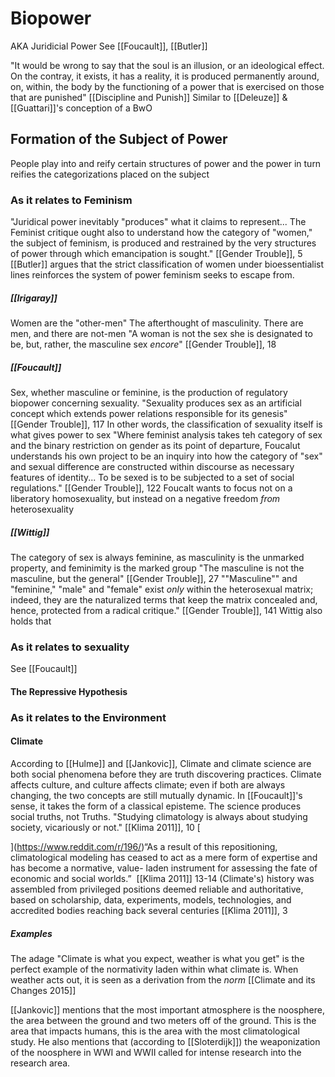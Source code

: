 
# Biopower
AKA Juridicial Power
See [[Foucault]], [[Butler]]

"It would be wrong to say that the soul is an illusion, or an ideological effect. On the contray, it exists,  it has a reality, it is produced permanently  around, on, within, the body by the functioning of a power that is exercised on those that are punished" [[Discipline and Punish]]
	Similar to [[Deleuze]] & [[Guattari]]'s conception of a BwO

## Formation of the Subject of Power
People play into and reify certain structures of power and the power in turn reifies the categorizations placed on the subject


### As it relates to Feminism
"Juridical power inevitably "produces" what it claims to represent... The Feminist critique ought also to understand how the category of "women," the subject of feminism, is produced and restrained by the very structures of power through which emancipation is sought." [[Gender Trouble]], 5
	[[Butler]] argues that the strict classification of women under bioessentialist lines reinforces the system of power feminism seeks to escape from.

##### [[Irigaray]]
Women are the "other-men" The afterthought of masculinity. There are men, and there are not-men
	"A woman is not the sex she is designated to be, but, rather, the masculine sex *encore*" [[Gender Trouble]], 18

##### [[Foucault]]
Sex, whether masculine or feminine, is the production of regulatory biopower concerning sexuality.
"Sexuality produces sex as an artificial concept which extends power relations responsible for its genesis" [[Gender Trouble]], 117
	In other words, the classification of sexuality itself is what gives power to sex
		"Where feminist analysis takes teh category of sex and the binary restriction on gender as its point of departure, Foucalut understands his own project to be an inquiry into how the category of "sex" and sexual difference are constructed within discourse as necessary features of identity... To be sexed is to be subjected to a set of social regulations." [[Gender Trouble]], 122
		Foucalt wants to focus not on a liberatory homosexuality, but instead on a negative freedom *from* heterosexuality

##### [[Wittig]]
The category of sex is always feminine, as masculinity is the unmarked property, and feminimity is the marked group
	"The masculine is not the masculine, but the general" [[Gender Trouble]], 27
	""Masculine"" and "feminine," "male" and "female" exist *only* within the heterosexual matrix; indeed, they are the naturalized terms that keep the matrix concealed and, hence, protected from a radical critique." [[Gender Trouble]], 141
Wittig also holds that 


### As it relates to sexuality
See [[Foucault]]

#### The Repressive Hypothesis

### As it relates to the Environment

#### Climate
According to [[Hulme]] and [[Jankovic]], Climate and climate science are both social phenomena before they are truth discovering practices. Climate affects culture, and culture affects climate; even if both are always changing, the two concepts are still mutually dynamic. In [[Foucault]]'s sense, it takes the form of a classical episteme. The science produces social truths, not Truths. 
	"Studying climatology is always about studying society, vicariously or not." [[Klima 2011]], 10
	[

](https://www.reddit.com/r/196/)“As a result of this repositioning, climatological modeling has ceased to act as a mere form of expertise and has become a normative, value- laden instrument for assessing the fate of economic and social worlds.”  [[Klima 2011]] 13-14
	(Climate's) history was assembled from privileged positions deemed reliable and authoritative, based on scholarship, data, experiments, models, technologies, and accredited bodies reaching back several centuries [[Klima 2011]], 3

##### Examples
The adage "Climate is what you expect, weather is what you get" is the perfect example of the normativity laden within what climate is. When weather acts out, it is seen as a derivation from the *norm* [[Climate and its Changes 2015]]

[[Jankovic]] mentions that the most important atmosphere is the noosphere, the area between the ground and two meters off of the ground. This is the area that impacts humans, this is the area with the most climatological study. 
	He also mentions that (according to [[Sloterdijk]]) the weaponization of the noosphere in WWI and WWII called for intense research into the research area. 